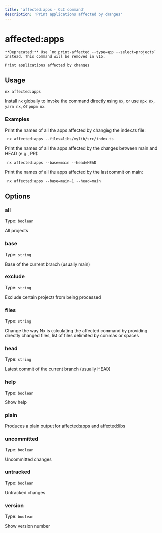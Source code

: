 ```yaml
---
title: 'affected:apps - CLI command'
description: 'Print applications affected by changes'
---
```


# affected:apps

    **Deprecated:** Use `nx print-affected --type=app --select=projects` instead. This command will be removed in v15.

    Print applications affected by changes

## Usage

```shell
nx affected:apps
```

Install `nx` globally to invoke the command directly using `nx`, or use `npx nx`, `yarn nx`, or `pnpm nx`.

### Examples

Print the names of all the apps affected by changing the index.ts file:

```shell
 nx affected:apps --files=libs/mylib/src/index.ts
```

Print the names of all the apps affected by the changes between main and HEAD (e.g., PR):

```shell
 nx affected:apps --base=main --head=HEAD
```

Print the names of all the apps affected by the last commit on main:

```shell
 nx affected:apps --base=main~1 --head=main
```

## Options

### all

Type: `boolean`

All projects

### base

Type: `string`

Base of the current branch (usually main)

### exclude

Type: `string`

Exclude certain projects from being processed

### files

Type: `string`

Change the way Nx is calculating the affected command by providing directly changed files, list of files delimited by commas or spaces

### head

Type: `string`

Latest commit of the current branch (usually HEAD)

### help

Type: `boolean`

Show help

### plain

Produces a plain output for affected:apps and affected:libs

### uncommitted

Type: `boolean`

Uncommitted changes

### untracked

Type: `boolean`

Untracked changes

### version

Type: `boolean`

Show version number
